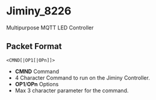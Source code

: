 # Jiminy_8226
Multipurpose MQTT LED Controller

## Packet Format
```
<CMND[|OP1[|OPn]]>
```
* **CMND** Command
 * 4 Character Command to run on the Jiminy Controller.
* **OP1**/**OPn** Options
 * Max 3 character parameter for the command.
